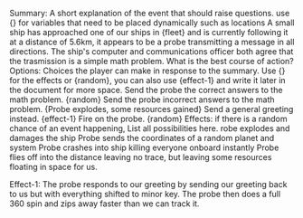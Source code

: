Summary: 
A short explanation of the event that should raise questions. use {} for variables that need to be placed dynamically such as locations
    A small ship has approached one of our ships in {fleet} and is currently following it at a distance of 5.6km, it appears to be a probe transmitting a message in all directions. 
    The ship's computer and communications officer both agree that the trasmission is a simple math problem. 
    What is the best course of action?
Options: 
Choices the player can make in response to the summary. Use {} for the effects or {random}, you can also use {effect-1} and write it later in the document for more space. 
    Send the probe the correct answers to the math problem. {random}
    Send the probe incorrect answers to the math problem. {Probe explodes, some resources gained}
    Send a general greeting instead. {effect-1}
    Fire on the probe. {random}
Effects: if there is a random chance of an event happening, List all possibilities here. 
    robe explodes and damages the ship 
    Probe sends the coordinates of a random planet and system
    Probe crashes into ship killing everyone onboard instantly
    Probe flies off into the distance leaving no trace, but leaving some resources floating in space for us. 

Effect-1: 
    The probe responds to our greeting by sending our greeting back to us but with everything shifted to minor key. The probe then does a full 360 spin and zips away faster than we can track it. 